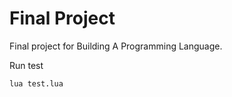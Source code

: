 # Final Project

Final project for Building A Programming Language.

Run test

```
lua test.lua
```

